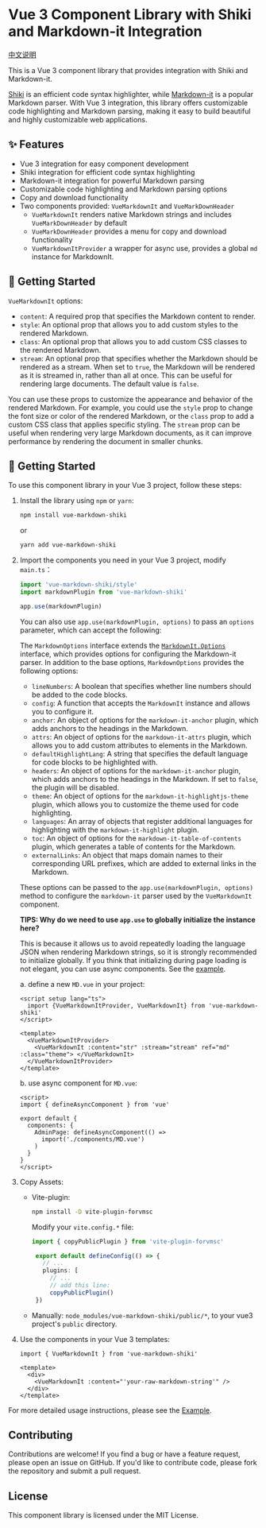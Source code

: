 # Vue 3 Component Library with Shiki and Markdown-it Integration

[中文说明](./README-cn.md)

This is a Vue 3 component library that provides integration with Shiki and Markdown-it.

[Shiki](https://github.com/shikijs/shiki) is an efficient code syntax highlighter, while [Markdown-it](https://github.com/markdown-it/markdown-it) is a popular Markdown parser. With Vue 3 integration, this library offers customizable code highlighting and Markdown parsing, making it easy to build beautiful and highly customizable web applications.

## ✨ Features

- Vue 3 integration for easy component development
- Shiki integration for efficient code syntax highlighting
- Markdown-it integration for powerful Markdown parsing
- Customizable code highlighting and Markdown parsing options
- Copy and download functionality
- Two components provided: `VueMarkdownIt` and `VueMarkDownHeader`
  - `VueMarkdownIt` renders native Markdown strings and includes `VueMarkDownHeader` by default
  - `VueMarkDownHeader` provides a menu for copy and download functionality
  - `VueMarkdownItProvider` a wrapper for async use, provides a global `md` instance for MarkdownIt.

## 🚀 Getting Started

`VueMarkdownIt` options:

- `content`: A required prop that specifies the Markdown content to render.
- `style`: An optional prop that allows you to add custom styles to the rendered Markdown.
- `class`: An optional prop that allows you to add custom CSS classes to the rendered Markdown.
- `stream`: An optional prop that specifies whether the Markdown should be rendered as a stream. When set to `true`, the Markdown will be rendered as it is streamed in, rather than all at once. This can be useful for rendering large documents. The default value is `false`.

You can use these props to customize the appearance and behavior of the rendered Markdown. For example, you could use the `style` prop to change the font size or color of the rendered Markdown, or the `class` prop to add a custom CSS class that applies specific styling. The `stream` prop can be useful when rendering very large Markdown documents, as it can improve performance by rendering the document in smaller chunks.

## 🚀 Getting Started

To use this component library in your Vue 3 project, follow these steps:

1. Install the library using `npm` or `yarn`:

   ```bash
   npm install vue-markdown-shiki
   ```

   or

   ```bash
   yarn add vue-markdown-shiki
   ```

2. Import the components you need in your Vue 3 project, modify `main.ts`：

   ```typescript
   import 'vue-markdown-shiki/style'
   import markdownPlugin from 'vue-markdown-shiki'
   
   app.use(markdownPlugin)
   ```

   You can also use `app.use(markdownPlugin, options)` to pass an `options` parameter, which can accept the following:

   The `MarkdownOptions` interface extends the [`MarkdownIt.Options`](https://markdown-it.github.io/markdown-it/#MarkdownIt.new) interface, which provides options for configuring the Markdown-it parser. In addition to the base options, `MarkdownOptions` provides the following options:

   - `lineNumbers`: A boolean that specifies whether line numbers should be added to the code blocks.
   - `config`: A function that accepts the `MarkdownIt` instance and allows you to configure it.
   - `anchor`: An object of options for the `markdown-it-anchor` plugin, which adds anchors to the headings in the Markdown.
   - `attrs`: An object of options for the `markdown-it-attrs` plugin, which allows you to add custom attributes to elements in the Markdown.
   - `defaultHighlightLang`: A string that specifies the default language for code blocks to be highlighted with.
   - `headers`: An object of options for the `markdown-it-anchor` plugin, which adds anchors to the headings in the Markdown. If set to `false`, the plugin will be disabled.
   - `theme`: An object of options for the `markdown-it-highlightjs-theme` plugin, which allows you to customize the theme used for code highlighting.
   - `languages`: An array of objects that register additional languages for highlighting with the `markdown-it-highlight` plugin.
   - `toc`: An object of options for the `markdown-it-table-of-contents` plugin, which generates a table of contents for the Markdown.
   - `externalLinks`: An object that maps domain names to their corresponding URL prefixes, which are added to external links in the Markdown.

   These options can be passed to the `app.use(markdownPlugin, options)` method to configure the `markdown-it` parser used by the `VueMarkdownIt` component.

   **TIPS: Why do we need to use `app.use` to globally initialize the instance here?**

   This is because it allows us to avoid repeatedly loading the language JSON when rendering Markdown strings, so it is strongly recommended to initialize globally. If you think that initializing during page loading is not elegant, you can use async components. See the [example](https://vuejs.org/guide/components/async.html).

   a. define a new `MD.vue` in your project:

   ```vue
   <script setup lang="ts">
     import {VueMarkdownItProvider, VueMarkdownIt} from 'vue-markdown-shiki'
   </script>
   
   <template>
     <VueMarkdownItProvider>
       <VueMarkdownIt :content="str" :stream="stream" ref="md" :class="theme"> </VueMarkdownIt>
     </VueMarkdownItProvider>
   </template>
   ```

   b. use async component for `MD.vue`:

   ```vue
   <script>
   import { defineAsyncComponent } from 'vue'
   
   export default {
     components: {
       AdminPage: defineAsyncComponent(() =>
         import('./components/MD.vue')
       )
     }
   }
   </script>
   ```

   

3. Copy Assets:

   - Vite-plugin:

     ```bash
     npm install -D vite-plugin-forvmsc
     ```

     Modify your `vite.config.*` file:

     ```typescript
     import { copyPublicPlugin } from 'vite-plugin-forvmsc'

      export default defineConfig(() => {
        // ...
        plugins: [
          // ...
          // add this line:
          copyPublicPlugin()
      })

     ```

   - Manually: `node_modules/vue-markdown-shiki/public/*`, to your vue3 project's `public` directory.

4. Use the components in your Vue 3 templates:

   ```vue
   import { VueMarkdownIt } from 'vue-markdown-shiki'
   
   <template>
     <div>
       <VueMarkdownIt :content="'your-raw-markdown-string'" />
     </div>
   </template>
   ```

For more detailed usage instructions, please see the [Example](https://toimc.github.io/vue-markdown-shiki/).



## Contributing

Contributions are welcome! If you find a bug or have a feature request, please open an issue on GitHub. If you'd like to contribute code, please fork the repository and submit a pull request.

## License

This component library is licensed under the MIT License.
